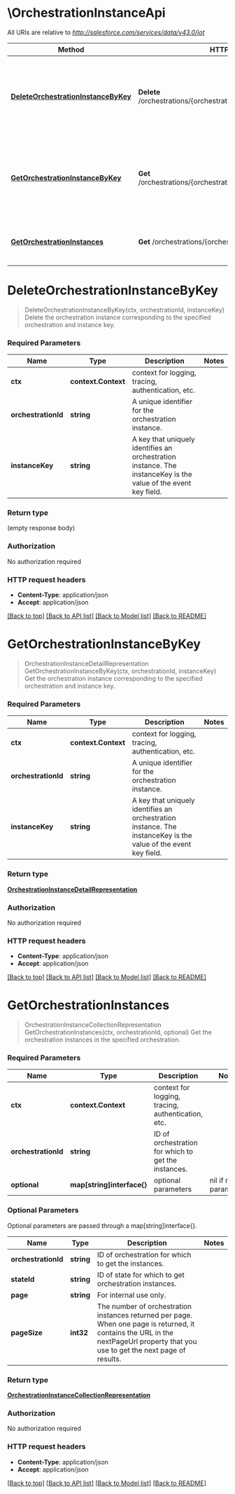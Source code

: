 # \OrchestrationInstanceApi

All URIs are relative to *http://salesforce.com/services/data/v43.0/iot*

Method | HTTP request | Description
------------- | ------------- | -------------
[**DeleteOrchestrationInstanceByKey**](OrchestrationInstanceApi.md#DeleteOrchestrationInstanceByKey) | **Delete** /orchestrations/{orchestrationId}/instances/{instanceKey} | Delete the orchestration instance corresponding to the specified orchestration and instance key.
[**GetOrchestrationInstanceByKey**](OrchestrationInstanceApi.md#GetOrchestrationInstanceByKey) | **Get** /orchestrations/{orchestrationId}/instances/{instanceKey} | Get the orchestration instance corresponding to the specified orchestration and instance key.
[**GetOrchestrationInstances**](OrchestrationInstanceApi.md#GetOrchestrationInstances) | **Get** /orchestrations/{orchestrationId}/instances | Get the orchestration instances in the specified orchestration.


# **DeleteOrchestrationInstanceByKey**
> DeleteOrchestrationInstanceByKey(ctx, orchestrationId, instanceKey)
Delete the orchestration instance corresponding to the specified orchestration and instance key.

### Required Parameters

Name | Type | Description  | Notes
------------- | ------------- | ------------- | -------------
 **ctx** | **context.Context** | context for logging, tracing, authentication, etc.
  **orchestrationId** | **string**| A unique identifier for the orchestration instance. | 
  **instanceKey** | **string**| A key that uniquely identifies an orchestration instance. The instanceKey is the value of the event key field. | 

### Return type

 (empty response body)

### Authorization

No authorization required

### HTTP request headers

 - **Content-Type**: application/json
 - **Accept**: application/json

[[Back to top]](#) [[Back to API list]](../README.md#documentation-for-api-endpoints) [[Back to Model list]](../README.md#documentation-for-models) [[Back to README]](../README.md)

# **GetOrchestrationInstanceByKey**
> OrchestrationInstanceDetailRepresentation GetOrchestrationInstanceByKey(ctx, orchestrationId, instanceKey)
Get the orchestration instance corresponding to the specified orchestration and instance key.

### Required Parameters

Name | Type | Description  | Notes
------------- | ------------- | ------------- | -------------
 **ctx** | **context.Context** | context for logging, tracing, authentication, etc.
  **orchestrationId** | **string**| A unique identifier for the orchestration instance. | 
  **instanceKey** | **string**| A key that uniquely identifies an orchestration instance. The instanceKey is the value of the event key field. | 

### Return type

[**OrchestrationInstanceDetailRepresentation**](OrchestrationInstanceDetailRepresentation.md)

### Authorization

No authorization required

### HTTP request headers

 - **Content-Type**: application/json
 - **Accept**: application/json

[[Back to top]](#) [[Back to API list]](../README.md#documentation-for-api-endpoints) [[Back to Model list]](../README.md#documentation-for-models) [[Back to README]](../README.md)

# **GetOrchestrationInstances**
> OrchestrationInstanceCollectionRepresentation GetOrchestrationInstances(ctx, orchestrationId, optional)
Get the orchestration instances in the specified orchestration.

### Required Parameters

Name | Type | Description  | Notes
------------- | ------------- | ------------- | -------------
 **ctx** | **context.Context** | context for logging, tracing, authentication, etc.
  **orchestrationId** | **string**| ID of orchestration for which to get the instances. | 
 **optional** | **map[string]interface{}** | optional parameters | nil if no parameters

### Optional Parameters
Optional parameters are passed through a map[string]interface{}.

Name | Type | Description  | Notes
------------- | ------------- | ------------- | -------------
 **orchestrationId** | **string**| ID of orchestration for which to get the instances. | 
 **stateId** | **string**| ID of state for which to get orchestration instances. | 
 **page** | **string**| For internal use only. | 
 **pageSize** | **int32**| The number of orchestration instances returned per page. When one page is returned, it contains the URL in the nextPageUrl property that you use to get the next page of results. | 

### Return type

[**OrchestrationInstanceCollectionRepresentation**](OrchestrationInstanceCollectionRepresentation.md)

### Authorization

No authorization required

### HTTP request headers

 - **Content-Type**: application/json
 - **Accept**: application/json

[[Back to top]](#) [[Back to API list]](../README.md#documentation-for-api-endpoints) [[Back to Model list]](../README.md#documentation-for-models) [[Back to README]](../README.md)

